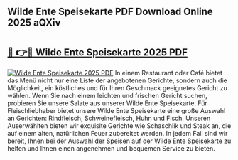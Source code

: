 ## Wilde Ente Speisekarte PDF Download Online 2025 aQXiv

# <h2><a href="http://gcci5lc.nevu.top/?p=Wilde+Ente+Speisekarte">🔗 👉🔴 Wilde Ente Speisekarte 2025 PDF</a></h2>

[![Wilde Ente Speisekarte 2025 PDF](https://i.imgur.com/dBaPXMq.png)](http://gcci5lc.nevu.top/?p=Wilde+Ente+Speisekarte)
In einem Restaurant oder Café bietet das Menü nicht nur eine Liste der angebotenen Gerichte, sondern auch die Möglichkeit, ein köstliches und für Ihren Geschmack geeignetes Gericht zu wählen. Wenn Sie nach einem leichten und frischen Gericht suchen, probieren Sie unsere Salate aus unserer Wilde Ente Speisekarte. Für Fleischliebhaber bietet unsere Wilde Ente Speisekarte eine große Auswahl an Gerichten: Rindfleisch, Schweinefleisch, Huhn und Fisch. Unseren Auserwählten bieten wir exquisite Gerichte wie Schaschlik und Steak an, die auf einem alten, natürlichen Feuer zubereitet werden. In jedem Fall sind wir bereit, Ihnen bei der Auswahl der Speisen auf der Wilde Ente Speisekarte zu helfen und Ihnen einen angenehmen und bequemen Service zu bieten.
